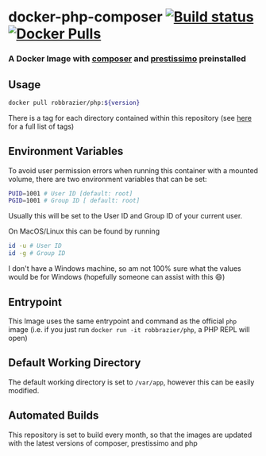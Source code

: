 # docker-php-composer [![Build status](https://badge.buildkite.com/4b3e2548ef098036a3b6aaf986caceede9f4b8d255fe9b01aa.svg?branch=master)](https://buildkite.com/robbrazier/docker-php-composer) [![Docker Pulls](https://img.shields.io/docker/pulls/robbrazier/php.svg)](https://hub.docker.com/r/robbrazier/php/)
### A Docker Image with [composer](https://getcomposer.org/) and [prestissimo](https://github.com/hirak/prestissimo) preinstalled

## Usage
```bash
docker pull robbrazier/php:${version}
```
There is a tag for each directory contained within this repository (see [here](https://hub.docker.com/r/robbrazier/php/tags/) for a full list of tags)

## Environment Variables
To avoid user permission errors when running this container with a mounted volume, there are two environment variables that can be set:
```bash
PUID=1001 # User ID [default: root]
PGID=1001 # Group ID [ default: root]
```

Usually this will be set to the User ID and Group ID of your current user.

On MacOS/Linux this can be found by running
```bash
id -u # User ID
id -g # Group ID
```
I don't have a Windows machine, so am not 100% sure what the values would be for Windows (hopefully someone can assist with this :smile:)

## Entrypoint
This Image uses the same entrypoint and command as the official `php` image (i.e. if you just run `docker run -it robbrazier/php`, a PHP REPL will open)

## Default Working Directory
The default working directory is set to `/var/app`, however this can be easily modified.

## Automated Builds
This repository is set to build every month, so that the images are updated with the latest versions of composer, prestissimo and php